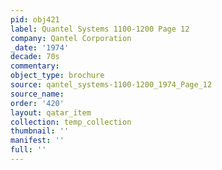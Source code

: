 ```yaml
---
pid: obj421
label: Quantel Systems 1100-1200 Page 12
company: Qantel Corporation
_date: '1974'
decade: 70s
commentary: 
object_type: brochure
source: qantel_systems-1100-1200_1974_Page_12
source_name: 
order: '420'
layout: qatar_item
collection: temp_collection
thumbnail: ''
manifest: ''
full: ''
---
```

